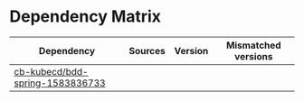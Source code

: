 # Dependency Matrix

Dependency | Sources | Version | Mismatched versions
---------- | ------- | ------- | -------------------
[cb-kubecd/bdd-spring-1583836733](https://github.com/cb-kubecd/bdd-spring-1583836733.git) |  | []() | 
